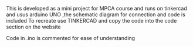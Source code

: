This is developed as a mini project for MPCA course and runs on tinkercad and usus arduino UNO ,the schematic diagram for connection and code is included To recreate use TINKERCAD and copy the code into the code section on the website

Code in .ino is commented for ease of understanding
